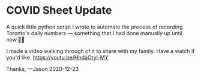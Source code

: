 # COVID Sheet Update
A quick little python script I wrote to automate the process of recording Toronto's daily numbers — something that I had done manually up until now.🤦‍♂️

I made a video walking through of it to share with my family. Have a watch if you'd like.
https://youtu.be/HhdaOtyl-MY

Thanks,
—Jason
2020-12-23
